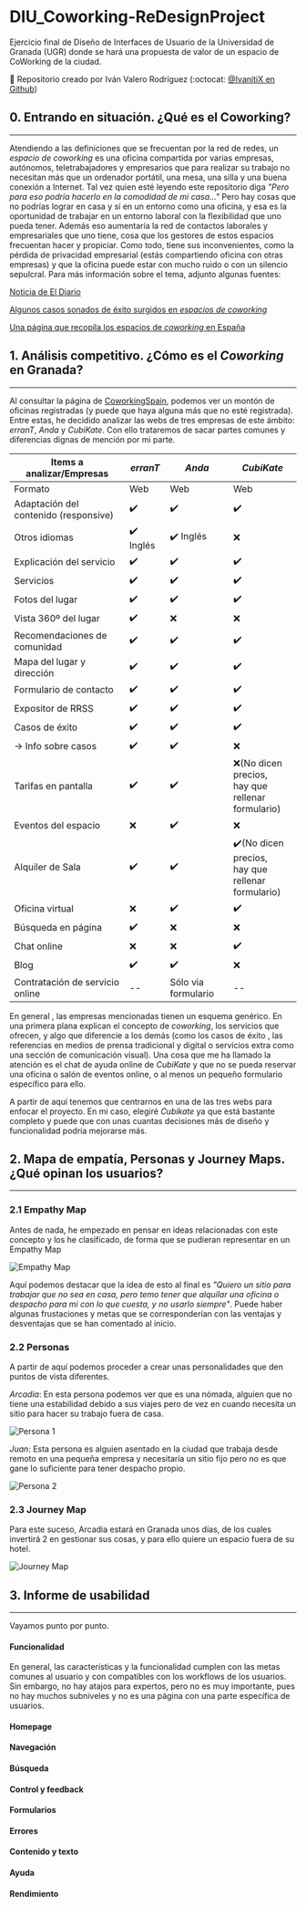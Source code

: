 # DIU_Coworking-ReDesignProject
Ejercicio final de Diseño de Interfaces de Usuario de la Universidad de Granada (UGR) donde se hará una propuesta de valor de un espacio de CoWorking de la ciudad.

:bust_in_silhouette: Repositorio creado por Iván Valero Rodríguez (:octocat: [@IvanitiX en Github]())

## 0. Entrando en situación. ¿Qué es el Coworking?
---
Atendiendo a las definiciones que se frecuentan por la red de redes, un *espacio de coworking* es una oficina compartida por varias empresas, autónomos, teletrabajadores y empresarios que para realizar su trabajo no necesitan más que un ordenador portátil, una mesa, una silla y una buena conexión a Internet. 
Tal vez quien esté leyendo este repositorio diga *"Pero para eso podría hacerlo en la comodidad de mi casa..."* Pero hay cosas que no podrías lograr en casa y sí en un entorno como una oficina, y esa es la oportunidad de trabajar en un entorno laboral con la flexibilidad que uno pueda tener. Además eso aumentaría la red de contactos laborales y empresariales que uno tiene, cosa que los gestores de estos espacios frecuentan hacer y propiciar.
Como todo, tiene sus inconvenientes, como la pérdida de privacidad empresarial (estás compartiendo oficina con otras empresas) y que la oficina puede estar con mucho ruido o con un silencio sepulcral.
Para más información sobre el tema, adjunto algunas fuentes:

[Noticia de El Diario](https://www.eldiario.es/turing/coworking-ventajas-desventajas_0_208929234.html)

[Algunos casos sonados de éxito surgidos en *espacios de coworking*](https://coworkingspain.es/magazine/noticias/por-que-uber-nacio-en-un-coworking)

[Una página que recopila los espacios de *coworking* en España](https://coworkingspain.es/)

## 1. Análisis competitivo. ¿Cómo es el *Coworking* en Granada?
---
Al consultar la página de [CoworkingSpain](https://coworkingspain.es/), podemos ver un montón de oficinas registradas (y puede que haya alguna más que no esté registrada).
Entre estas, he decidido analizar las webs de tres empresas de este ámbito: *erranT*, *Anda* y *CubiKate*. Con ello trataremos de sacar partes comunes y diferencias dignas de mención por mi parte.

|Items a analizar/Empresas|*erranT*|*Anda*|*CubiKate*|
|-------------------------|---------|------|----------|
|Formato|Web|Web|Web
|Adaptación del contenido (responsive)|:heavy_check_mark:|:heavy_check_mark:|:heavy_check_mark:
|Otros idiomas|:heavy_check_mark: Inglés |:heavy_check_mark: Inglés|:x:
|Explicación del servicio|:heavy_check_mark:|:heavy_check_mark:|:heavy_check_mark:
|Servicios|:heavy_check_mark:|:heavy_check_mark:|:heavy_check_mark:|
|Fotos del lugar|:heavy_check_mark:|:heavy_check_mark:|:heavy_check_mark:
|Vista 360º del lugar|:heavy_check_mark:|:x:|:x:
|Recomendaciones de comunidad|:heavy_check_mark:|:heavy_check_mark:|:heavy_check_mark:
|Mapa del lugar y dirección|:heavy_check_mark:|:heavy_check_mark:|:heavy_check_mark:
|Formulario de contacto|:heavy_check_mark:|:heavy_check_mark:|:heavy_check_mark:
|Expositor de RRSS|:heavy_check_mark:|:heavy_check_mark:|:heavy_check_mark:
|Casos de éxito|:heavy_check_mark:|:heavy_check_mark:|:heavy_check_mark:
|-> Info sobre casos|:heavy_check_mark:|:heavy_check_mark:|:x:
|Tarifas en pantalla|:heavy_check_mark:|:heavy_check_mark:|:x:(No dicen precios,<br> hay que rellenar<br> formulario)
|Eventos del espacio|:x:|:heavy_check_mark:|:x:
|Alquiler de Sala|:heavy_check_mark:|:heavy_check_mark:|:heavy_check_mark:(No dicen precios,<br> hay que rellenar<br> formulario)
|Oficina virtual|:x:|:heavy_check_mark:|:heavy_check_mark:
|Búsqueda en página|:heavy_check_mark:|:x:|:x:|
|Chat online|:x:|:x:|:heavy_check_mark:
|Blog|:heavy_check_mark:|:heavy_check_mark:|:x:
|Contratación de servicio online|--|Sólo via formulario|--

En general , las empresas mencionadas tienen un esquema genérico. En una primera plana explican el concepto de *coworking*, los servicios que ofrecen, y algo que diferencie a los demás (como los casos de éxito , las referencias en medios de prensa tradicional y digital o servicios extra como una sección de comunicación visual). Una cosa que me ha llamado la atención es el chat de ayuda online de *CubiKate* y que no se pueda reservar una oficina o salón de eventos online, o al menos un pequeño formulario específico para ello.

A partir de aquí tenemos que centrarnos en una de las tres webs para enfocar el proyecto. En mi caso, elegiré *Cubikate* ya que está bastante completo y puede que con unas cuantas decisiones más de diseño y funcionalidad podría mejorarse más.

## 2. Mapa de empatía, Personas y Journey Maps. ¿Qué opinan los usuarios?
---

### 2.1 Empathy Map
Antes de nada, he empezado en pensar en ideas relacionadas con este concepto y los he clasificado, de forma que se pudieran representar en un Empathy Map

![Empathy Map](img/EmpathyMap.jpg)

Aquí podemos destacar que la idea de esto al final es *"Quiero un sitio para trabajar que no sea en casa, pero temo tener que alquilar una oficina o despacho para mí con lo que cuesta, y no usarlo siempre"*. Puede haber algunas frustaciones y metas que se corresponderían con las ventajas y desventajas que se han comentado al inicio.

### 2.2 Personas
A partir de aquí podemos proceder a crear unas personalidades que den puntos de vista diferentes.

*Arcadia*: En esta persona podemos ver que es una nómada, alguien que no tiene una estabilidad debido a sus viajes pero de vez en cuando necesita un sitio para hacer su trabajo fuera de casa.

![Persona 1](img/Persona1.png)

*Juan*: Esta persona es alguien asentado en la ciudad que trabaja desde remoto en una pequeña empresa y necesitaría un sitio fijo pero no es que gane lo suficiente para tener despacho propio.

![Persona 2](img/Persona2.png)

### 2.3 Journey Map
Para este suceso, Arcadia estará en Granada unos días, de los cuales invertirá 2 en gestionar sus cosas, y para ello quiere un espacio fuera de su hotel.

![Journey Map](img/JourneyMap.png)

## 3. Informe de usabilidad
---

Vayamos punto por punto.

#### Funcionalidad
En general, las características y la funcionalidad cumplen con las metas comunes al usuario y con compatibles con los workflows de los usuarios. Sin embargo, no hay atajos para expertos, pero no es muy importante, pues no hay muchos subniveles y no es una página con una parte específica de usuarios.
#### Homepage
#### Navegación
#### Búsqueda
#### Control y feedback
#### Formularios
#### Errores
#### Contenido y texto
#### Ayuda
#### Rendimiento
